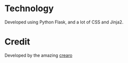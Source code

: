 # Technology

Developed using Python Flask, and a lot of CSS and Jinja2.

# Credit 

Developed by the amazing [crearo](https://github.com/crearo)
